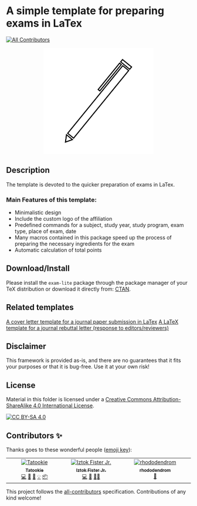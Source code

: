 # A simple template for preparing exams in LaTex
<!-- ALL-CONTRIBUTORS-BADGE:START - Do not remove or modify this section -->
[![All Contributors](https://img.shields.io/badge/all_contributors-3-orange.svg?style=flat-square)](#contributors-)
<!-- ALL-CONTRIBUTORS-BADGE:END -->

<p align="center">
  <img alt="logo" width="300" src="imgs/logo_exam.png">
</p>

## Description
The template is devoted to the quicker preparation of exams in LaTex.

### Main Features of this template:
- Minimalistic design
- Include the custom logo of the affiliation
- Predefined commands for a subject, study year, study program, exam type, place of exam, date
- Many macros contained in this package speed up the process of preparing the necessary ingredients for the exam
- Automatic calculation of total points

## Download/Install
Please install the `exam-lite` package through the package manager of your TeX distribution or download it directly from: [CTAN](https://ctan.org/pkg/exam-lite).

## Related templates

[A cover letter template for a journal paper submission in LaTex](https://github.com/firefly-cpp/cover-letter-latex)
[A LaTeX template for a journal rebuttal letter (response to editors/reviewers)](https://github.com/firefly-cpp/latex-response-reviewers)

## Disclaimer
This framework is provided as-is, and there are no guarantees that it fits your purposes or that it is bug-free. Use it at your own risk!

## License
Material in this folder is licensed under a
[Creative Commons Attribution-ShareAlike 4.0 International License][cc-by-sa].

[![CC BY-SA 4.0][cc-by-sa-image]][cc-by-sa]

[cc-by-sa]: http://creativecommons.org/licenses/by-sa/4.0/
[cc-by-sa-image]: https://licensebuttons.net/l/by-sa/4.0/88x31.png
[cc-by-sa-shield]: https://img.shields.io/badge/License-CC%20BY--SA%204.0-lightgrey.svg

## Contributors ✨

Thanks goes to these wonderful people ([emoji key](https://allcontributors.org/docs/en/emoji-key)):

<!-- ALL-CONTRIBUTORS-LIST:START - Do not remove or modify this section -->
<!-- prettier-ignore-start -->
<!-- markdownlint-disable -->
<table>
  <tbody>
    <tr>
      <td align="center" valign="top" width="14.28%"><a href="https://github.com/KukovecRok"><img src="https://avatars.githubusercontent.com/u/33880044?v=4?s=100" width="100px;" alt="Tatookie"/><br /><sub><b>Tatookie</b></sub></a><br /><a href="https://github.com/firefly-cpp/exam-lite-latex/commits?author=KukovecRok" title="Code">💻</a> <a href="https://github.com/firefly-cpp/exam-lite-latex/issues?q=author%3AKukovecRok" title="Bug reports">🐛</a> <a href="https://github.com/firefly-cpp/exam-lite-latex/commits?author=KukovecRok" title="Documentation">📖</a> <a href="#example-KukovecRok" title="Examples">💡</a> <a href="#platform-KukovecRok" title="Packaging/porting to new platform">📦</a></td>
      <td align="center" valign="top" width="14.28%"><a href="http://www.iztok-jr-fister.eu/"><img src="https://avatars.githubusercontent.com/u/1633361?v=4?s=100" width="100px;" alt="Iztok Fister Jr."/><br /><sub><b>Iztok Fister Jr.</b></sub></a><br /><a href="https://github.com/firefly-cpp/exam-lite-latex/commits?author=firefly-cpp" title="Code">💻</a> <a href="https://github.com/firefly-cpp/exam-lite-latex/issues?q=author%3Afirefly-cpp" title="Bug reports">🐛</a> <a href="#mentoring-firefly-cpp" title="Mentoring">🧑‍🏫</a></td>
      <td align="center" valign="top" width="14.28%"><a href="https://github.com/rhododendrom"><img src="https://avatars.githubusercontent.com/u/3198785?v=4?s=100" width="100px;" alt="rhododendrom"/><br /><sub><b>rhododendrom</b></sub></a><br /><a href="#design-rhododendrom" title="Design">🎨</a></td>
    </tr>
  </tbody>
</table>

<!-- markdownlint-restore -->
<!-- prettier-ignore-end -->

<!-- ALL-CONTRIBUTORS-LIST:END -->

This project follows the [all-contributors](https://github.com/all-contributors/all-contributors) specification. Contributions of any kind welcome!
